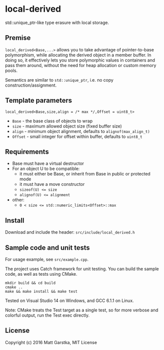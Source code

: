 # local-derived
std::unique_ptr-like type erasure with local storage.

## Premise
`local_derived<Base,...>` allows you to take advantage of pointer-to-base polymorphism,
while allocating the derived object in a member buffer. In doing so, it effectively
lets you store polymorphic values in containers and pass them around, without the need for heap allocation or custom memory pools.

Semantics are similar to `std::unique_ptr`, i.e. no copy construction/assignment.

## Template parameters

    local_derived<Base,size,align = /* max */,Offset = uint8_t>

 - `Base` - the base class of objects to wrap
 - `size` - maximum allowed object size (fixed buffer size)
 - `align` - minimum object alignment, defaults to `alignof(max_align_t)`
 - `Offset` - small integer for offset within buffer, defaults to `uint8_t`

## Requirements

 - Base must have a virtual destructor
 - For an object U to be compatible:
   - it must either be Base, or inherit from Base in public or protected mode
   - it must have a move constructor
   - `sizeof(U) <= size`
   - `alignof(U) <= alignment`
 - other:
   - `0 < size <= std::numeric_limits<Offset>::max`

## Install

Download and include the header: `src/include/local_derived.h`

## Sample code and unit tests

For usage example, see `src/example.cpp`.

The project uses Catch framework for unit testing.
You can build the sample code, as well as tests using CMake.

    mkdir build && cd build
    cmake ..
    make && make install && make test

Tested on Visual Studio 14 on Windows, and GCC 6.1.1 on Linux.

Note: CMake treats the Test target as a single test, so for
more verbose and colorful output, run the Test exec directly.

## License

Copyright (c) 2016 Matt Garstka, MIT License
